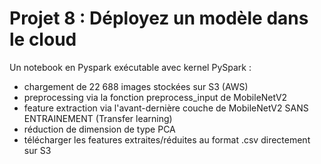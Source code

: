 # Projet 8 : Déployez un modèle dans le cloud

Un notebook en Pyspark exécutable avec kernel PySpark : 

   - chargement de 22 688 images stockées sur S3 (AWS)
   - preprocessing via la fonction preprocess_input de MobileNetV2
   - feature extraction via l'avant-dernière couche de MobileNetV2 SANS ENTRAINEMENT (Transfer learning)
   - réduction de dimension de type PCA
   - télécharger les features extraites/réduites au format .csv directement sur S3
